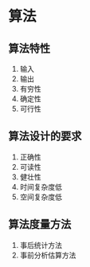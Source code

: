# 算法

## 算法特性

1. 输入
2. 输出
3. 有穷性
4. 确定性
5. 可行性



## 算法设计的要求

1. 正确性
2. 可读性
3. 健壮性
4. 时间复杂度低
5. 空间复杂度低



## 算法度量方法

1. 事后统计方法
2. 事前分析估算方法
